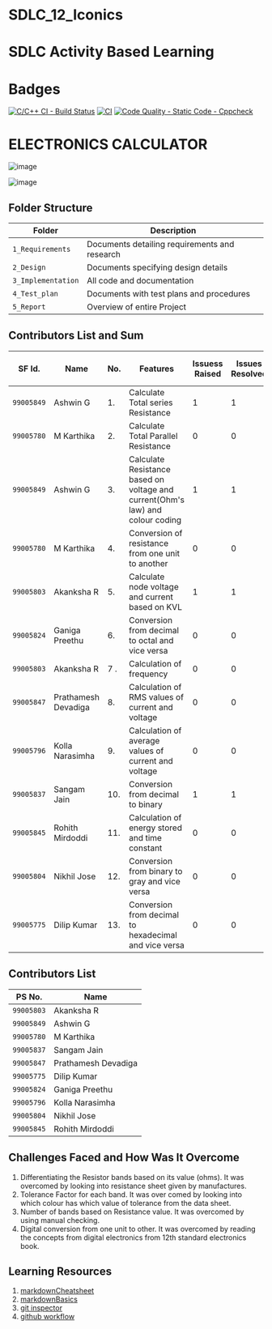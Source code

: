 # SDLC_12_Iconics

# SDLC Activity Based Learning

# Badges
[![C/C++ CI - Build Status](https://github.com/dilipkumar26/SDLC_12_Iconics/actions/workflows/c-cpp.yml/badge.svg)](https://github.com/dilipkumar26/SDLC_12_Iconics/actions/workflows/c-cpp.yml)
[![CI](https://github.com/dilipkumar26/SDLC_12_Iconics/actions/workflows/main.yml/badge.svg)](https://github.com/dilipkumar26/SDLC_12_Iconics/actions/workflows/main.yml)
[![Code Quality - Static Code - Cppcheck](https://github.com/dilipkumar26/SDLC_12_Iconics/actions/workflows/code_quality.yml/badge.svg)](https://github.com/dilipkumar26/SDLC_12_Iconics/actions/workflows/code_quality.yml)

# ELECTRONICS CALCULATOR


![image](https://user-images.githubusercontent.com/67604549/130068222-b4dda5ed-6d9c-456c-8e2f-37955c1cbefe.png)


![image](https://user-images.githubusercontent.com/67604549/130070579-5cc33596-27d3-492b-bc95-d4b1a789c892.png)


## Folder Structure
Folder             | Description
-------------------| -----------------------------------------
`1_Requirements`   | Documents detailing requirements and research
`2_Design`         | Documents specifying design details
`3_Implementation` | All code and documentation
`4_Test_plan`      | Documents with test plans and procedures
`5_Report`         | Overview of entire Project



## Contributors List and Sum
SF Id. |  Name                  | No.  |  Features                          | Issuess Raised |Issues Resolved|No Test Cases|Test Case Pass|
-------|------------------------|------|------------------------------------|----------------|---------------|-------------|--------------|
`99005849` | Ashwin G          |1.    |Calculate Total series Resistance   |  1            |  1          | 4     | 4  |  
`99005780` | M Karthika        |2.    |Calculate Total Parallel Resistance  |  0            |  0           |3         | 3|   
`99005849` | Ashwin G          |3.    |Calculate Resistance based on voltage and current(Ohm's law) and colour coding |  1            |  1          | 4        | 4 | 
`99005780` | M Karthika| 4. | Conversion of resistance from one unit to another| 0 | 0| 4|4|
`99005803` | Akanksha R        |5.    |Calculate node voltage and current based on KVL |  1            |  1          | 2        | 2|  
`99005824 `| Ganiga Preethu| 6. | Conversion from decimal to octal and vice versa| 0 |0| 4|4|
`99005803 `        | Akanksha R |7 . | Calculation of frequency | 0| 0| 2 | 2 |
`99005847`       | Prathamesh Devadiga | 8. |Calculation of RMS values of current and voltage| 0 | 0 | 3|3|
`99005796`         | Kolla Narasimha | 9. |Calculation of average values of current and voltage | 0 | 0 | 3 | 3|
`99005837`        | Sangam Jain | 10. | Conversion from decimal to binary | 1 | 1 | 8 | 8 |
`99005845`         | Rohith Mirdoddi| 11. | Calculation of energy stored and time constant | 0 | 0 | 4 | 4 |
`99005804`         | Nikhil Jose | 12. | Conversion from binary to gray and vice versa| 0 | 0 | 8 | 8 |
`99005775`      | Dilip Kumar | 13. | Conversion from decimal to hexadecimal and vice versa | 0 | 0 | 7 | 7 |
                 
           



   

## Contributors List
PS No.           | Name
-----------------|-------------------
`99005803`         | Akanksha R
`99005849`        | Ashwin G
`99005780`         | M Karthika
`99005837`        | Sangam Jain
`99005847`       | Prathamesh Devadiga
`99005775`      | Dilip Kumar
`99005824`     | Ganiga Preethu
`99005796`         | Kolla Narasimha
`99005804`         | Nikhil Jose
`99005845`         | Rohith Mirdoddi
                 
           


## Challenges Faced and How Was It Overcome

1. Differentiating the Resistor bands based on its value (ohms). It was overcomed by looking into resistance sheet given by manufactures.
2. Tolerance Factor for each band. It was over comed by looking into which colour has which value of tolerance from the data sheet.
3. Number of bands based on Resistance value. It was overcomed by using manual checking.
4. Digital conversion from one unit to other. It was overcomed by reading the concepts from digital electronics from 12th standard electronics book.



## Learning Resources
1. [markdownCheatsheet](https://github.com/adam-p/markdown-here/wiki/Markdown-Cheatsheet)
2. [markdownBasics](https://guides.github.com/features/mastering-markdown/)
3. [git inspector](https://github.com/ejwa/gitinspector.git)
4. [github workflow](https://docs.github.com/en/actions/learn-github-action)



